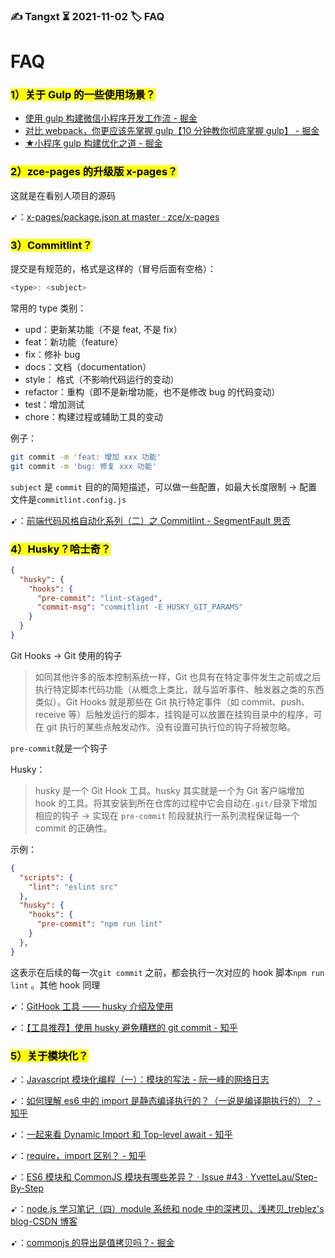 ### ✍️ Tangxt ⏳ 2021-11-02 🏷️ FAQ

# FAQ

### <mark>1）关于 Gulp 的一些使用场景？</mark>

- [使用 gulp 构建微信小程序开发工作流 - 掘金](https://juejin.cn/post/6844904100849680398)
- [对比 webpack，你更应该先掌握 gulp【10 分钟教你彻底掌握 gulp】 - 掘金](https://juejin.cn/post/6917069979913289736)
- [★小程序 gulp 构建优化之道 - 掘金](https://juejin.cn/post/6937944767548358693)

### <mark>2）zce-pages 的升级版 x-pages？</mark>

这就是在看别人项目的源码

➹：[x-pages/package.json at master · zce/x-pages](https://github.com/zce/x-pages/blob/master/package.json)

### <mark>3）Commitlint？</mark>

提交是有规范的，格式是这样的（冒号后面有空格）：

``` js
<type>: <subject>
```

常用的 type 类别：
* upd：更新某功能（不是 feat, 不是 fix）
* feat：新功能（feature）
* fix：修补 bug
* docs：文档（documentation）
* style： 格式（不影响代码运行的变动）
* refactor：重构（即不是新增功能，也不是修改 bug 的代码变动）
* test：增加测试
* chore：构建过程或辅助工具的变动

例子：

``` bash
git commit -m 'feat: 增加 xxx 功能'
git commit -m 'bug: 修复 xxx 功能'
```

`subject` 是 `commit` 目的的简短描述，可以做一些配置，如最大长度限制 -> 配置文件是`commitlint.config.js`

➹：[前端代码风格自动化系列（二）之 Commitlint - SegmentFault 思否](https://segmentfault.com/a/1190000017790694)

### <mark>4）Husky？哈士奇？</mark>

``` json
{
  "husky": {
    "hooks": {
      "pre-commit": "lint-staged",
      "commit-msg": "commitlint -E HUSKY_GIT_PARAMS"
    }
  }
}
```

Git Hooks -> Git 使用的钩子

> 如同其他许多的版本控制系统一样，Git 也具有在特定事件发生之前或之后执行特定脚本代码功能（从概念上类比，就与监听事件、触发器之类的东西类似）。Git Hooks 就是那些在 Git 执行特定事件（如 commit、push、receive 等）后触发运行的脚本，挂钩是可以放置在挂钩目录中的程序，可在 git 执行的某些点触发动作。没有设置可执行位的钩子将被忽略。

`pre-commit`就是一个钩子

Husky：

> husky 是一个 Git Hook 工具。husky 其实就是一个为 Git 客户端增加 hook 的工具。将其安装到所在仓库的过程中它会自动在`.git/`目录下增加相应的钩子 -> 实现在 `pre-commit` 阶段就执行一系列流程保证每一个 commit 的正确性。

示例：

``` json
{
  "scripts": {
    "lint": "eslint src"
  },
  "husky": {
    "hooks": {
      "pre-commit": "npm run lint"
    }
  },
}
```

这表示在后续的每一次`git commit` 之前，都会执行一次对应的 hook 脚本`npm run lint` 。其他 hook 同理

➹：[GitHook 工具 —— husky 介绍及使用](https://www.cnblogs.com/jiaoshou/p/12222665.html)

➹：[【工具推荐】使用 husky 避免糟糕的 git commit - 知乎](https://zhuanlan.zhihu.com/p/35913229)

### <mark>5）关于模块化？</mark>

➹：[Javascript 模块化编程（一）：模块的写法 - 阮一峰的网络日志](https://www.ruanyifeng.com/blog/2012/10/javascript_module.html)

➹：[如何理解 es6 中的 import 是静态编译执行的？（一说是编译期执行的）？ - 知乎](https://www.zhihu.com/question/265631914)

➹：[一起来看 Dynamic Import 和 Top-level await - 知乎](https://zhuanlan.zhihu.com/p/129909021)

➹：[require，import 区别？ - 知乎](https://www.zhihu.com/question/56820346)

➹：[ES6 模块和 CommonJS 模块有哪些差异？ · Issue #43 · YvetteLau/Step-By-Step](https://github.com/YvetteLau/Step-By-Step/issues/43)

➹：[node.js 学习笔记（四）module 系统和 node 中的深拷贝、浅拷贝_treblez's blog-CSDN 博客](https://blog.csdn.net/treblez/article/details/103641583)

➹：[commonjs 的导出是值拷贝吗？- 掘金](https://juejin.cn/post/6844904052841512973)